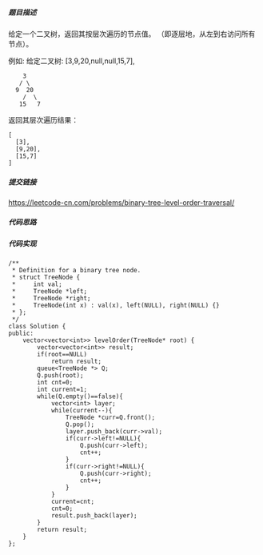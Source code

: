 ##### 题目描述
给定一个二叉树，返回其按层次遍历的节点值。 （即逐层地，从左到右访问所有节点）。

例如:
给定二叉树: [3,9,20,null,null,15,7],
```
    3
   / \
  9  20
    /  \
   15   7
```
返回其层次遍历结果：
```
[
  [3],
  [9,20],
  [15,7]
]
```


##### 提交链接
https://leetcode-cn.com/problems/binary-tree-level-order-traversal/



##### 代码思路




##### 代码实现

```
/**
 * Definition for a binary tree node.
 * struct TreeNode {
 *     int val;
 *     TreeNode *left;
 *     TreeNode *right;
 *     TreeNode(int x) : val(x), left(NULL), right(NULL) {}
 * };
 */
class Solution {
public:
    vector<vector<int>> levelOrder(TreeNode* root) {
        vector<vector<int>> result;
        if(root==NULL)
            return result;
        queue<TreeNode *> Q;
        Q.push(root);
        int cnt=0;
        int current=1;
        while(Q.empty()==false){
            vector<int> layer;
            while(current--){
                TreeNode *curr=Q.front();
                Q.pop();
                layer.push_back(curr->val);
                if(curr->left!=NULL){
                    Q.push(curr->left);
                    cnt++;
                }
                if(curr->right!=NULL){
                    Q.push(curr->right);
                    cnt++;
                }
            }
            current=cnt;
            cnt=0;
            result.push_back(layer);
        }
        return result;
    }
};


```
